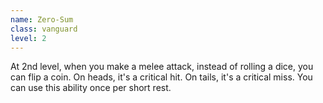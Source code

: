 ```yaml
---
name: Zero-Sum
class: vanguard
level: 2
---
```

At 2nd level, when you make a melee attack, instead of rolling a dice, you can flip a coin. On heads, it's a critical hit. On tails,
it's a critical miss. You can use this ability once per short rest.

